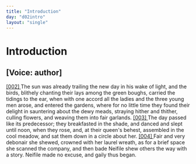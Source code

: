 ```yaml
---
title: "Introduction"
day: "d02intro"
layout: "single"
---
```

<div id="d02intro" type="introduction" who="author">
 <h1>
  Introduction
 </h1>
 <p>
  <h2>
   [Voice: author]
  </h2>
 </p>
 <p>
  <a href="{{ site.baseurl }}itDecameron/d02intro#p02980002">
   [002]
  </a>
  The
  sun was already trailing the new day in his
      wake of light,
 and the birds, blithely chanting their lays among the green boughs,
 carried the tidings to the ear, when with one accord all the ladies and
 the three young men arose, and entered the gardens, where for no
 little time they found their delight in sauntering about the dewy
 meads, straying hither and thither, culling flowers, and weaving them
      into fair garlands.
  <a href="{{ site.baseurl }}itDecameron/d02intro#p02980003">
   [003]
  </a>
  The day passed like its predecessor;
      they breakfasted
 in the shade, and danced and slept until noon, when they rose,
 and, at their queen's behest, assembled in the cool meadow, and sat
      them down in a circle about her.
  <a href="{{ site.baseurl }}itDecameron/d02intro#p02980004">
   [004]
  </a>
  Fair and very debonair she shewed,
 crowned with her laurel wreath, as for a brief space she scanned the
 company, and then bade Neifile shew others the way with a story.
 Neifile made no excuse, and gaily thus began.
 </p>
</div>